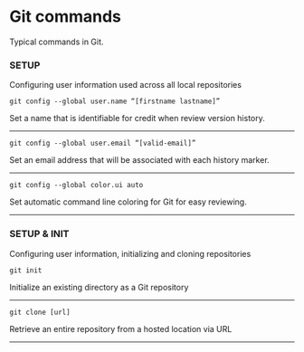 # Git commands

Typical commands in Git.

### SETUP
Configuring user information used across all local repositories

```
git config --global user.name “[firstname lastname]”
```
Set a name that is identifiable for credit when review version history.

---

```
git config --global user.email “[valid-email]”
```
Set an email address that will be associated with each history marker.

---

```
git config --global color.ui auto
```
Set automatic command line coloring for Git for easy reviewing.

---

### SETUP & INIT
Configuring user information, initializing and cloning repositories

```
git init
```
Initialize an existing directory as a Git repository

---

```
git clone [url]
```
Retrieve an entire repository from a hosted location via URL

---